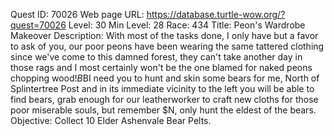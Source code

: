 Quest ID: 70026
Web page URL: https://database.turtle-wow.org/?quest=70026
Level: 30
Min Level: 28
Race: 434
Title: Peon's Wardrobe Makeover
Description: With most of the tasks done, I only have but a favor to ask of you, our poor peons have been wearing the same tattered clothing since we've come to this damned forest, they can't take another day in those rags and I most certainly won't be the one blamed for naked peons chopping wood!$B$BI need you to hunt and skin some bears for me, North of Splintertree Post and in its immediate vicinity to the left you will be able to find bears, grab enough for our leatherworker to craft new cloths for those poor miserable souls, but remember $N, only hunt the eldest of the bears.
Objective: Collect 10 Elder Ashenvale Bear Pelts.
